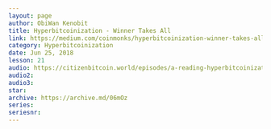 ```yaml
---
layout: page
author: ObiWan Kenobit
title: Hyperbitcoinization - Winner Takes All
link: https://medium.com/coinmonks/hyperbitcoinization-winner-takes-all-69ab59f9695f
category: Hyperbitcoinization
date: Jun 25, 2018
lesson: 21
audio: https://citizenbitcoin.world/episodes/a-reading-hyperbitcoinization-winner
audio2: 
audio3: 
star: 
archive: https://archive.md/06mOz
series: 
seriesnr: 
---
```

